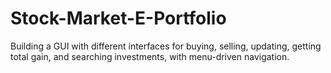# Stock-Market-E-Portfolio
Building a GUI with different interfaces for buying, selling, updating, getting total gain, and searching investments, with menu-driven navigation.
